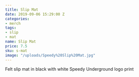 ```yaml
---
title: Slip Mat
date: 2019-09-06 15:29:00 Z
categories:
- merch
tags:
- slip
- mat
name: Slip Mat
price: 7.5
sku: s-mat
image: "/uploads/Speedy%20Slip%20Mat.jpg"
---
```


Felt slip mat in black with white Speedy Underground logo print